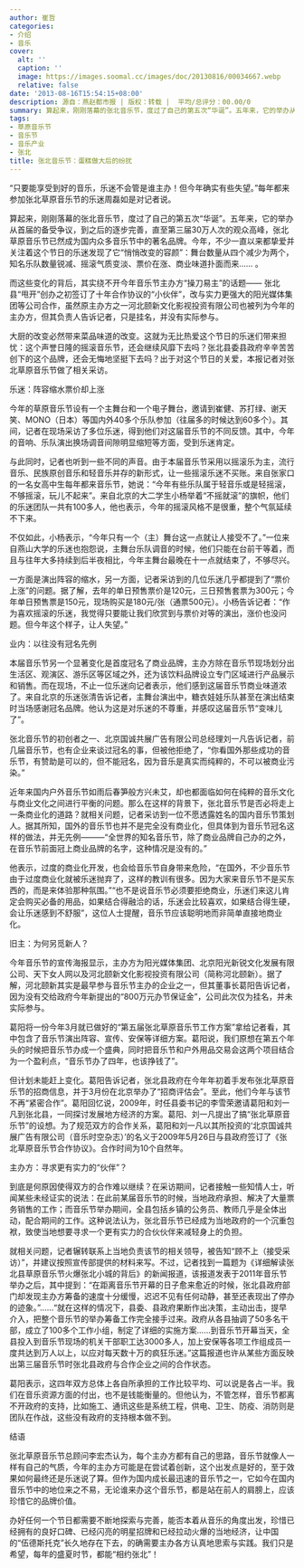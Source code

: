 ```yaml
---
author: 崔哲
categories:
- 介绍
- 音乐
cover:
  alt: ''
  caption: ''
  image: https://images.soomal.cc/images/doc/20130816/00034667.webp
  relative: false
date: '2013-08-16T15:54:15+08:00'
description: 源自：燕赵都市报 | 版权：转载 |  平均/总评分：00.00/0
summary: 算起来，刚刚落幕的张北音乐节，度过了自己的第五次“华诞”。五年来，它的举办从首届的备受争议，到之后的逐步完善，直至第三届30万人次的观众高峰，张北草原音乐节已然成为国内众多音乐节中的著名品牌。今年，不少一直以来都挚爱并关注着这个节日的乐迷发现了它“悄悄改变的容颜”……
tags:
- 草原音乐节
- 音乐节
- 音乐产业
- 张北
title: 张北音乐节：蛋糕做大后的纷扰
---
```


“只要能享受到好的音乐，乐迷不会管是谁主办！但今年确实有些失望。”每年都来参加张北草原音乐节的乐迷周磊如是对记者说。

算起来，刚刚落幕的张北音乐节，度过了自己的第五次“华诞”。五年来，它的举办从首届的备受争议，到之后的逐步完善，直至第三届30万人次的观众高峰，张北草原音乐节已然成为国内众多音乐节中的著名品牌。今年，不少一直以来都挚爱并关注着这个节日的乐迷发现了它“悄悄改变的容颜”：舞台数量从四个减少为两个，知名乐队数量锐减、摇滚气质变淡、票价在涨、商业味道扑面而来…… 。

而这些变化的背后，其实绕不开今年音乐节主办方“操刀易主”的话题―― 张北县“甩开”创办之初签订了十年合作协议的“小伙伴”，改与实力更强大的阳光媒体集团等公司合作，虽然原主办方之一河北颐新文化影视投资有限公司也被列为今年的主办方，但其负责人告诉记者，只是挂名，并没有实际参与。

大厨的改变必然带来菜品味道的改变。这就为无比热爱这个节日的乐迷们带来担忧：这个声誉日隆的摇滚音乐节，还会继续风靡下去吗？张北县委县政府辛辛苦苦创下的这个品牌，还会无悔地坚挺下去吗？出于对这个节日的关爱，本报记者对张北草原音乐节做了相关采访。

乐迷：阵容缩水票价却上涨

今年的草原音乐节设有一个主舞台和一个电子舞台，邀请到崔健、苏打绿、谢天笑、MONO（日本）等国内外40多个乐队参加（往届多的时候达到60多个）。其间，记者在现场采访了多位乐迷，得到他们对这届音乐节的不同反馈。其中，今年的音响、乐队演出换场调音间隙明显缩短等方面，受到乐迷肯定。

与此同时，记者也听到一些不同的声音。由于本届音乐节采用以摇滚乐为主，流行音乐、民族原创音乐和轻音乐并存的新形式，让一些摇滚乐迷不买账。来自张家口的一名女高中生每年都来音乐节，她说：“今年有些乐队属于轻音乐或是轻摇滚，不够摇滚，玩儿不起来”。来自北京的大二学生小杨举着“不摇就滚”的旗帜，他们的乐迷团队一共有100多人，他也表示，今年的摇滚风格不是很重，整个气氛延续不下来。

不仅如此，小杨表示，“今年只有一个（主）舞台这一点就让人接受不了。”一位来自燕山大学的乐迷也抱怨说，主舞台乐队调音的时候，他们只能在台前干等着，而且与往年大多持续到后半夜相比，今年主舞台最晚在十一点就结束了，不够尽兴。

一方面是演出阵容的缩水，另一方面，记者采访到的几位乐迷几乎都提到了“票价上涨”的问题。据了解，去年的单日预售票价是120元，三日预售套票为300元；今年单日预售票是150元，现场购买是180元/张（通票500元）。小杨告诉记者：“作为喜欢摇滚的乐迷，我觉得只要能让我们欣赏到与票价对等的演出，涨价也没问题。但今年这个样子，让人失望。”

业内：以往没有冠名先例

本届音乐节另一个显著变化是首度冠名了商业品牌，主办方除在音乐节现场划分出生活区、观演区、游乐区等区域之外，还为该饮料品牌设立专门区域进行产品展示和销售。而在现场，不止一位乐迷向记者表示，他们感到这届音乐节商业味道浓了。来自北京的乐迷张清告诉记者，主舞台演出中，糖衣娃娃乐队甚至在演出结束时当场感谢冠名品牌。他认为这是对乐迷的不尊重，并感叹这届音乐节“变味儿了”。

张北音乐节的初创者之一、北京国诚共展广告有限公司总经理刘一凡告诉记者，前几届音乐节，也有企业来谈过冠名的事，但被他拒绝了，“你看国外那些成功的音乐节，有赞助是可以的，但不能冠名，因为音乐是真实而纯粹的，不可以被商业污染。”

近年来国内户外音乐节如雨后春笋般方兴未艾，却也都面临如何在纯粹的音乐文化与商业文化之间进行平衡的问题。那么在这样的背景下，张北音乐节是否必将走上一条商业化的道路？就相关问题，记者采访到一位不愿透露姓名的国内音乐节策划人。据其所知，国外的音乐节也并不是完全没有商业化，但具体到为音乐节冠名这样的做法，并无先例―――“全世界的知名音乐节，除了商业品牌自己办的之外，在音乐节前面冠上商业品牌的名字，这种情况是没有的。”

他表示，过度的商业化开发，也会给音乐节自身带来危险，“在国外，不少音乐节由于过度商业化就被乐迷抛弃了，这样的教训有很多。因为大家来音乐节不是买东西的，而是来体验那种氛围。”“也不是说音乐节必须要拒绝商业，乐迷们来这儿肯定会购买必备的用品，如果结合得融洽的话，乐迷会比较喜欢，如果结合得生硬，会让乐迷感到不舒服”，这位人士提醒，音乐节应该聪明地而非简单直接地商业化。

旧主：为何另觅新人？

今年音乐节的宣传海报显示，主办方为阳光媒体集团、北京阳光新锐文化发展有限公司、天下女人网以及河北颐新文化影视投资有限公司（简称河北颐新）。据了解，河北颐新其实是最早参与音乐节主办的企业之一，但其董事长葛阳告诉记者，因为没有交给政府今年新提出的“800万元办节保证金”，公司此次仅为挂名，并未实际参与。

葛阳将一份今年3月就已做好的“第五届张北草原音乐节工作方案”拿给记者看，其中包含了音乐节演出阵容、宣传、安保等详细方案。葛阳说，我们原想在第五个年头的时候把音乐节办成一个盛典，同时把音乐节和户外用品交易会这两个项目结合为一个盈利点，“音乐节办了四年，也该挣钱了”。

但计划未能赶上变化。葛阳告诉记者，张北县政府在今年年初着手发布张北草原音乐节的招商信息，并于3月份在北京举办了“招商评估会”。至此，他们今年与该节不再“紧密合作”。葛阳回忆说，2009年，时任县委书记的李雪荣邀请葛阳和刘一凡到张北县，一同探讨发展地方经济的方案。葛阳、刘一凡提出了搞“张北草原音乐节”的设想。为了规范双方的合作关系，葛阳和刘一凡以其所投资的‘北京国诚共展广告有限公司（音乐时空杂志）’的名义于2009年5月26日与县政府签订了《张北草原音乐节合作协议》。合作时间为10个自然年。

主办方：寻求更有实力的“伙伴”？

到底是何原因使得双方的合作难以继续？在采访期间，记者接触一些知情人士，听闻某些未经证实的说法：在此前某届音乐节的时候，当地政府承担、解决了大量票务销售的工作；而音乐节举办期间，全县包括乡镇的公务员、教师几乎是全体出动，配合期间的工作。这种说法认为，张北音乐节已经成为当地政府的一个沉重包袱，致使当地想要寻求一个更有实力的合伙伙伴来减轻身上的负担。

就相关问题，记者辗转联系上当地负责该节的相关领导，被告知“顾不上（接受采访）”，并建议按照宣传部提供的材料来写。不过，记者找到一篇题为《详细解读张北县草原音乐节火爆张北小城的背后》的新闻报道，该报道发表于2011年音乐节举办之后，其中提到：“在距离音乐节开幕的日子愈来愈近的时候，张北县政府部门却发现主办方筹备的速度十分缓慢，迟迟不见有任何动静，甚至还表现出了停办的迹象。”……“就在这样的情况下，县委、县政府果断作出决策，主动出击，提早介入，把整个音乐节的举办筹备工作完全接手过来。政府从各县抽调了50多名干部，成立了100多个工作小组，制定了详细的实施方案……到音乐节开幕当天，全县投入到音乐节现场的机关干部职工达3000多人，加上安保等各项工作组成员一度共达到万人以上，以应对每天数十万的疯狂乐迷。”这篇报道也许从某些方面反映出第三届音乐节时张北县政府与合作企业之间的合作状态。

葛阳表示，这四年双方总体上各自所承担的工作比较平均、可以说是各占一半。我们在音乐资源方面的付出，也不是钱能衡量的。但他认为，不管怎样，音乐节都离不开政府的支持，比如施工、通讯这些是系统工程，供电、卫生、防疫、消防则是团队在作战，这些没有政府的支持根本做不到。

结语

张北草原音乐节总顾问李宏杰认为，每个主办方都有自己的思路，音乐节就像人一样有自己的气质，今年的主办方可能是在尝试着创新，这个出发点是好的，至于效果如何最终还是乐迷说了算。但作为国内成长最迅速的音乐节之一，它如今在国内音乐节中的地位来之不易，无论谁来办这个音乐节，都是站在前人的肩膀上，应该珍惜它的品牌价值。

办好任何一个节日都需要不断地探索与完善，能否本着从音乐的角度出发，珍惜已经拥有的良好口碑、已经闪亮的明星招牌和已经拉动火爆的当地经济，让中国的“伍德斯托克”长久地存在下去，的确需要主办各方认真地思索与实践。我们只是希望，每年的盛夏时节，都能“相约张北”！